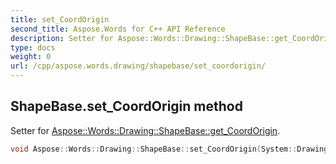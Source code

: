 ```yaml
---
title: set_CoordOrigin
second_title: Aspose.Words for C++ API Reference
description: Setter for Aspose::Words::Drawing::ShapeBase::get_CoordOrigin. 
type: docs
weight: 0
url: /cpp/aspose.words.drawing/shapebase/set_coordorigin/
---
```

## ShapeBase.set_CoordOrigin method


Setter for [Aspose::Words::Drawing::ShapeBase::get_CoordOrigin](./get_coordorigin/).

```cpp
void Aspose::Words::Drawing::ShapeBase::set_CoordOrigin(System::Drawing::Point value)
```

